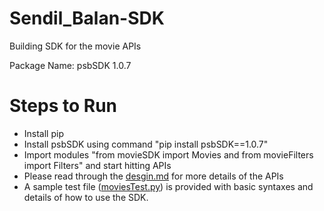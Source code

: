 # Sendil_Balan-SDK

Building SDK for the movie APIs

Package Name: psbSDK 1.0.7

# Steps to Run

- Install pip
- Install psbSDK using command "pip install psbSDK==1.0.7"
- Import modules "from movieSDK import Movies and from movieFilters import Filters" and start hitting APIs
- Please read through the [desgin.md](./design.md) for more details of the APIs
- A sample test file ([moviesTest.py](./moviesTest.py)) is provided with basic syntaxes and details of how to use the SDK.